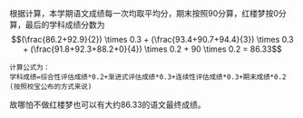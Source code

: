 根据计算，本学期语文成绩每一次均取平均分，期末按照90分算，红楼梦按0分算，最后的学科成绩分数为
$$(\frac{86.2+92.9}{2}) \times 0.3 + (\frac{93.4+90.7+94.4}{3}) \times 0.3 + (\frac{91.8+92.3+88.2+0}{4}) \times 0.2 + 90 \times 0.2 = 86.33$$
```
计算公式为：
学科成绩=综合性评估成绩*0.2+渐进式评估成绩*0.3+连续性评估成绩*0.3+期末成绩*0.2
(按照校宝公布的方式来说)
```
故哪怕不做红楼梦也可以有大约86.33的语文最终成绩。